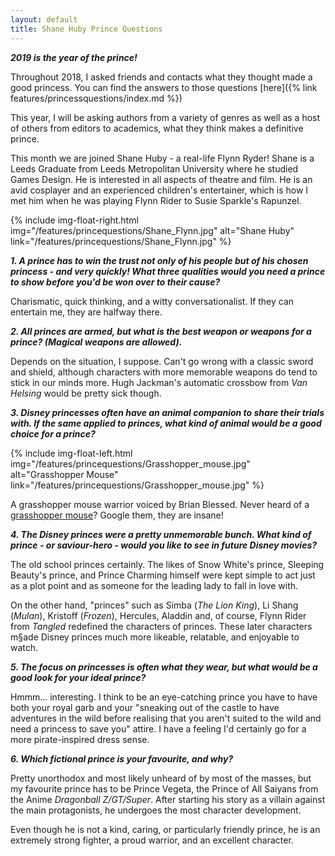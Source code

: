 ```yaml
---
layout: default
title: Shane Huby Prince Questions
---
```


**_2019 is the year of the prince!_**

Throughout 2018, I asked friends and contacts what they thought made a good princess. You can find the answers to those questions [here]({% link features/princessquestions/index.md %}) 

This year, I will be asking authors from a variety of genres as well as a host of others from editors to academics, what they think makes a definitive prince.

This month we are joined Shane Huby - a real-life Flynn Ryder! Shane is a Leeds Graduate from Leeds Metropolitan University where he studied Games Design. He is interested in all aspects of theatre and film. He is an avid cosplayer and an experienced children's entertainer, which is how I met him when he was playing Flynn Rider to Susie Sparkle's Rapunzel.

{% include img-float-right.html 
    img="/features/princequestions/Shane_Flynn.jpg" 
    alt="Shane Huby" 
    link="/features/princequestions/Shane_Flynn.jpg"
%}

**_1. A prince has to win the trust not only of his people but of his chosen princess - and very quickly! What three qualities would you need a prince to show before you'd be won over to their cause?_**

Charismatic, quick thinking, and a witty conversationalist. If they can entertain me, they are halfway there.


**_2. All princes are armed, but what is the best weapon or weapons for a prince? (Magical weapons are allowed)._**

Depends on the situation, I suppose. Can't go wrong with a classic sword and shield, although characters with more memorable weapons do tend to stick in our minds more. Hugh Jackman's automatic crossbow from *Van Helsing* would be pretty sick though.


**_3. Disney princesses often have an animal companion to share their trials with. If the same applied to princes, what kind of animal would be a good choice for a prince?_**

{% include img-float-left.html 
    img="/features/princequestions/Grasshopper_mouse.jpg" 
    alt="Grasshopper Mouse" 
    link="/features/princequestions/Grasshopper_mouse.jpg"
%}

A grasshopper mouse warrior voiced by Brian Blessed. Never heard of a [grasshopper mouse](https://en.wikipedia.org/wiki/Grasshopper_mouse)? Google them, they are insane!


**_4. The Disney princes were a pretty unmemorable bunch. What kind of prince - or saviour-hero - would you like to see in future Disney movies?_**

The old school princes certainly. The likes of Snow White's prince, Sleeping Beauty's prince, and Prince Charming himself were kept simple to act just as a plot point and as someone for the leading lady to fall in love with.

On the other hand, "princes" such as Simba (*The Lion King*), Li Shang (*Mulan*), Kristoff (*Frozen*), Hercules, Aladdin and, of course, Flynn Rider from *Tangled* redefined the characters of princes. These later characters m§ade Disney princes much more likeable, relatable, and enjoyable to watch.


**_5. The focus on princesses is often what they wear, but what would be a good look for your ideal prince?_**

Hmmm... interesting. I think to be an eye-catching prince you have to have both your royal garb and your "sneaking out of the castle to have adventures in the wild before realising that you aren't suited to the wild and need a princess to save you" attire. I have a feeling I'd certainly go for a more pirate-inspired dress sense.


**_6. Which fictional prince is your favourite, and why?_**

Pretty unorthodox and most likely unheard of by most of the masses, but my favourite prince has to be Prince Vegeta, the Prince of All Saiyans from the Anime *Dragonball Z/GT/Super*. After starting his story as a villain against the main protagonists, he undergoes the most character development. 

Even though he is not a kind, caring, or particularly friendly prince, he is an extremely strong fighter, a proud warrior, and an excellent character. 